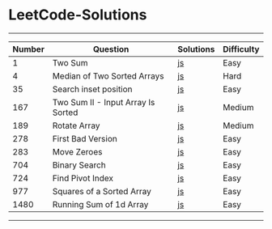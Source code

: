 # LeetCode-Solutions

---

| Number | Question                           | Solutions                                                                                                                           | Difficulty |
| ------ | ---------------------------------- | ----------------------------------------------------------------------------------------------------------------------------------- | ---------- |
| 1      | Two Sum                            | [js](https://github.com/muzaffercankaplan/LeetCode-Solutions-/blob/main/1.Two%20Sum.js)                                             | Easy       |
| 4      | Median of Two Sorted Arrays        | [js](https://github.com/muzaffercankaplan/LeetCode-Solutions-/blob/main/4.%20Median%20of%20Two%20Sorted%20Arrays.js)                | Hard       |
| 35     | Search inset position              | [js](https://github.com/muzaffercankaplan/LeetCode-Solutions-/blob/main/35.Search-Inset-Position.js)                                | Easy       |
| 167    | Two Sum II - Input Array Is Sorted | [js](https://github.com/muzaffercankaplan/LeetCode-Solutions-/blob/main/167.%20Two%20Sum%20II%20-%20Input%20Array%20Is%20Sorted.js) | Medium     |
| 189    | Rotate Array                       | [js](https://github.com/muzaffercankaplan/LeetCode-Solutions-/blob/main/189.%20Rotate%20Array.js)                                   | Medium     |
| 278    | First Bad Version                  | [js](https://github.com/muzaffercankaplan/LeetCode-Solutions-/blob/main/278.First-Bad-Version.js)                                   | Easy       |
| 283    | Move Zeroes                        | [js](https://github.com/muzaffercankaplan/LeetCode-Solutions-/blob/main/283.%20Move%20Zeroes.js)                                    | Easy       |
| 704    | Binary Search                      | [js](https://github.com/muzaffercankaplan/LeetCode-Solutions-/blob/main/704.BinarySearch.js)                                        | Easy       |
| 724    | Find Pivot Index                   | [js](https://github.com/muzaffercankaplan/LeetCode-Solutions-/blob/main/724.%20Find%20Pivot%20Index.js)                             | Easy       |
| 977    | Squares of a Sorted Array          | [js](https://github.com/muzaffercankaplan/LeetCode-Solutions-/blob/main/977.%20Squares%20of%20a%20Sorted%20Array.js)                | Easy       |
| 1480   | Running Sum of 1d Array            | [js](https://github.com/muzaffercankaplan/LeetCode-Solutions-/blob/main/1480.%20Running%20Sum%20of%201d%20Array.js)                 | Easy       |

---
